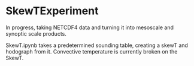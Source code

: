 # SkewTExperiment

In progress, taking NETCDF4 data and turning it into mesoscale and synoptic scale products.

SkewT.ipynb takes a predetermined sounding table, creating a skewT and hodograph from it. Convective temperature is currently broken on the SkewT.
